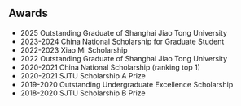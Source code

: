 ## Awards

<ul style="margin:0 0 5px;">
  <li><autocolor>2025 Outstanding Graduate of Shanghai Jiao Tong University</autocolor></li>
  <li><autocolor>2023-2024 China National Scholarship for Graduate Student </autocolor></li>
  <li><autocolor>2022-2023 Xiao Mi Scholarship</autocolor></li> 
  <li><autocolor>2022 Outstanding Graduate of Shanghai Jiao Tong University</autocolor></li>
  <li><autocolor>2020-2021 China National Scholarship (ranking top 1)</autocolor></li>
  <li><autocolor>2020-2021 SJTU Scholarship A Prize</autocolor></li>
  <li><autocolor>2019-2020 Outstanding Undergraduate Excellence Scholarship</autocolor></li>
  <li><autocolor>2018-2020 SJTU Scholarship B Prize</autocolor></li>
</ul>


